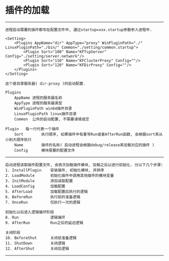 # 插件的加载 #

***
	进程启动需要的插件都写在配置文件中, 通过startup=xxx.startup参数参入进程中.
		
	<Setting>
		<Plugins AppName="dir" AppType="proxy" WinPluginPath="./" LinuxPluginPath="./bin/" Common="./setting/common.startup">
			<Plugin Sort="100" Name="KFTcpServer" Config="./setting/server.network"/>
    		<Plugin Sort="110" Name="KFClusterProxy" Config=""/>
   			<Plugin Sort="120" Name="KFDirProxy" Config=""/>
		</Plugins>
	</Setting>

	这个是目录服务器( dir-proxy )的启动配置.
	
	Plugins
		AppName 进程的服务器名称
		AppType 进程的服务器类型
		WinPluginPath win64插件目录
		LinuxPluginPath linux插件目录
		Common	公共的启动配置, 不需要请填成空
	
	Plugin   每一行代表一个插件
		Sort		执行顺序, 如果插件中有重写Run或者AfterRun函数, 会根据sort来从小到大顺序执行
		Name		插件的名称( 启动进程会根据debug/release来加载对应的插件 )
		Config		模块需要的配置文件


***
	启动进程读取插件配置文件, 会依次加载插件模块, 加载之后以进行初始化. 分以下几个步骤:
	1. InstallPlugin 	安装插件, 初始化模块, 并排序
	2. LoadModule 		初始化插件中调用其他插件的模块变量
	3. InitModule 		添加读取配置
	4. LoadConfig 		加载配置
	5. AfterLoad  		加载配置后执行的逻辑
	6. BeforeRun 		执行前的准备逻辑
	7. OnceRun 			仅执行一次的逻辑

	初始化以后进入逻辑循环阶段
	8. Run 				逻辑循环
	9. AfterRun 		Run之后的延迟逻辑

	关闭阶段
	10. BeforeShut 		关闭前准备逻辑
	11. ShutDown 		关闭逻辑
	12. AfterShut		关闭后逻辑
***

	